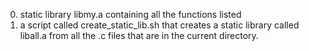 0. static library libmy.a containing all the functions listed
1. a script called create_static_lib.sh that creates a 
   static library called liball.a from all the 
    .c files that are in the current directory.
